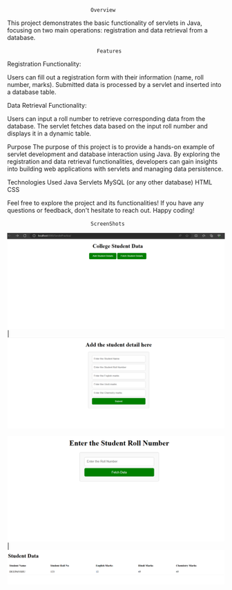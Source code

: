        
                               Overview
This project demonstrates the basic functionality of servlets in Java, focusing on two main operations: registration and data retrieval from a database.

                                 Features
Registration Functionality:

Users can fill out a registration form with their information (name, roll number, marks).
Submitted data is processed by a servlet and inserted into a database table.

Data Retrieval Functionality:

Users can input a roll number to retrieve corresponding data from the database.
The servlet fetches data based on the input roll number and displays it in a dynamic table.

Purpose
The purpose of this project is to provide a hands-on example of servlet development and database interaction using Java. By exploring the registration and data retrieval functionalities, developers can gain insights into building web applications with servlets and managing data persistence.

Technologies Used
Java Servlets
MySQL (or any other database)
HTML
CSS


Feel free to explore the project and its functionalities! If you have any questions or feedback, don't hesitate to reach out. Happy coding!

                               ScreenShots


![Output Image](Images/front.png)
        |
![Output Image](Images/addStudent.png)

![Output Image](Images/fetchData.png)
        |
![Output Image](Images/fetchedData.png)    
      